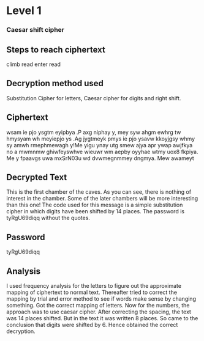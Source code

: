# Level 1
### **Caesar shift cipher**
## Steps to reach ciphertext

climb read enter read 

## Decryption method used

Substitution Cipher for letters, Caesar cipher for digits and right shift.

## Ciphertext

wsam ie pjo ysgtm eyipbya .P axg niphay y, mey syw ahgm ewhrg tw hmysyam wh meyiepjo ys .Ag jygtmeyk pmys ie pjo ysavw kkoyjgsy whmy sy amwh rmephmewagh y!Me yigu ynay utg smew ajya apr ywap awjfkya no a mwmnmw ghiwfeyswhve wieuwr wm aepby oyyhae wtmy uox8 fkpiya. Me y fpaavgs uwa mxSrN03u wd dvwmegnmmey dngmya. Mew awameyt

## Decrypted Text

This is the first chamber of the caves. As you can see, there is nothing of interest in the chamber. Some of the later chambers will be more interesting than this one! The code used for this message is a simple substitution cipher in which digits have been shifted by 14 places. The password is tyRgU69diqq without the quotes.

## Password

tyRgU69diqq

## Analysis

I used frequency analysis for the letters to figure out the approximate mapping of ciphertext to normal text.
Thereafter tried to correct the mapping by trial and error method to see if words make sense by changing something.
Got the correct mapping of letters. 
Now for the numbers, the approach was to use caesar cipher. After correcting the spacing, the text was 14 places shifted.
But in the text it was written 8 places. 
So came to the conclusion that digits were shifted by 6.
Hence obtained the correct decryption.
